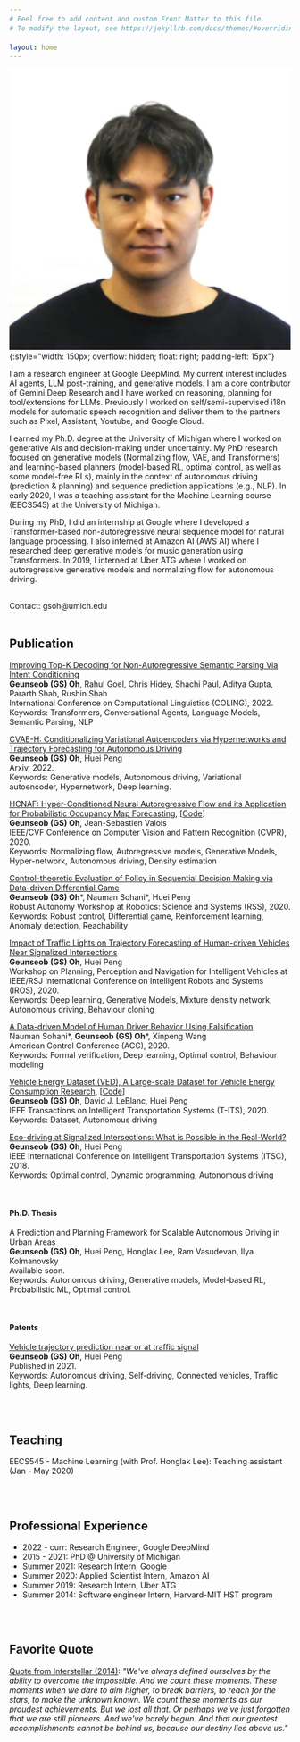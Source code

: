 ```yaml
---
# Feel free to add content and custom Front Matter to this file.
# To modify the layout, see https://jekyllrb.com/docs/themes/#overriding-theme-defaults

layout: home
---
```



![GS Oh](assets/img/GS_profile.jpeg){:style="width: 150px; overflow: hidden; float: right; padding-left: 15px"}

I am a research engineer at Google DeepMind. My current interest includes AI agents, LLM post-training, and generative models. I am a core contributor of Gemini Deep Research and I have worked on reasoning, planning for tool/extensions for LLMs. Previously I worked on self/semi-supervised i18n models for automatic speech recognition and deliver them to the partners such as Pixel, Assistant, Youtube, and Google Cloud. 

I earned my Ph.D. degree at the University of Michigan where I worked on generative AIs and decision-making under uncertainty. My PhD research focused on generative models (Normalizing flow, VAE, and Transformers) and learning-based planners (model-based RL, optimal control, as well as some model-free RLs), mainly in the context of autonomous driving (prediction & planning) and sequence prediction applications (e.g., NLP). In early 2020, I was a teaching assistant for the Machine Learning course (EECS545) at the University of Michigan. 

During my PhD, I did an internship at Google where I developed a Transformer-based non-autoregressive neural sequence model for natural language processing. I also interned at Amazon AI (AWS AI) where I researched deep generative models for music generation using Transformers. In 2019, I interned at Uber ATG where I worked on autoregressive generative models and normalizing flow for autonomous driving.

<br />
Contact: gsoh@umich.edu

<br />
<br />

## Publication
[Improving Top-K Decoding for Non-Autoregressive Semantic Parsing Via Intent Conditioning](https://aclanthology.org/2022.coling-1.24.pdf)\
**Geunseob (GS) Oh**, Rahul Goel, Chris Hidey, Shachi Paul, Aditya Gupta, Pararth Shah, Rushin Shah\
International Conference on Computational Linguistics (COLING), 2022.\
Keywords: Transformers, Conversational Agents, Language Models, Semantic Parsing, NLP
<br />

[CVAE-H: Conditionalizing Variational Autoencoders via Hypernetworks and Trajectory Forecasting for Autonomous Driving](https://arxiv.org/abs/2201.09874)\
**Geunseob (GS) Oh**, Huei Peng\
Arxiv, 2022.\
Keywords: Generative models, Autonomous driving, Variational autoencoder, Hypernetwork, Deep learning.
<br />

[HCNAF: Hyper-Conditioned Neural Autoregressive Flow and its Application for Probabilistic Occupancy Map Forecasting](https://openaccess.thecvf.com/content_CVPR_2020/html/Oh_HCNAF_Hyper-Conditioned_Neural_Autoregressive_Flow_and_its_Application_for_Probabilistic_CVPR_2020_paper.html), [[Code](https://github.com/gsoh/HCNAF)]\
**Geunseob (GS) Oh**, Jean-Sebastien Valois\
IEEE/CVF Conference on Computer Vision and Pattern Recognition (CVPR), 2020.\
Keywords: Normalizing flow, Autoregressive models, Generative Models, Hyper-network, Autonomous driving, Density estimation
<br />

[Control-theoretic Evaluation of Policy in Sequential Decision Making via Data-driven Differential Game](https://openreview.net/forum?id=Df227Ih8tqY)\
**Geunseob (GS) Oh**\*, Nauman Sohani\*, Huei Peng\
Robust Autonomy Workshop at Robotics: Science and Systems (RSS), 2020.\
Keywords: Robust control, Differential game, Reinforcement learning, Anomaly detection, Reachability
<br />

[Impact of Traffic Lights on Trajectory Forecasting of Human-driven Vehicles Near Signalized Intersections](https://arxiv.org/abs/1906.00486.pdf)\
**Geunseob (GS) Oh**, Huei Peng\
Workshop on Planning, Perception and Navigation for Intelligent Vehicles at IEEE/RSJ International Conference on Intelligent Robots and Systems (IROS), 2020.\
Keywords: Deep learning, Generative Models, Mixture density network, Autonomous driving, Behaviour cloning
<br />

[A Data-driven Model of Human Driver Behavior Using Falsification](https://arxiv.org/abs/1912.08361.pdf)\
Nauman Sohani\*, **Geunseob (GS) Oh**\*, Xinpeng Wang\
American Control Conference (ACC), 2020.\
Keywords: Formal verification, Deep learning, Optimal control, Behaviour modeling
<br />

[Vehicle Energy Dataset (VED), A Large-scale Dataset for Vehicle Energy Consumption Research](https://doi.org/10.1109/TITS.2020.3035596), [[Code](https://github.com/gsoh/VED)]\
**Geunseob (GS) Oh**, David J. LeBlanc, Huei Peng\
IEEE Transactions on Intelligent Transportation Systems (T-ITS), 2020.\
Keywords: Dataset, Autonomous driving
<br />

[Eco-driving at Signalized Intersections: What is Possible in the Real-World?](https://ieeexplore.ieee.org/document/8569588)\
**Geunseob (GS) Oh**, Huei Peng\
IEEE International Conference on Intelligent Transportation Systems (ITSC), 2018.\
Keywords: Optimal control, Dynamic programming, Autonomous driving


<br />

#### Ph.D. Thesis
 
A Prediction and Planning Framework for Scalable Autonomous Driving in Urban Areas\
**Geunseob (GS) Oh**, Huei Peng, Honglak Lee, Ram Vasudevan, Ilya Kolmanovsky\
Available soon.\
Keywords: Autonomous driving, Generative models, Model-based RL, Probabilistic ML, Optimal control.



<br />

#### Patents

[Vehicle trajectory prediction near or at traffic signal](https://patents.google.com/patent/US20210276594A1/en)\
**Geunseob (GS) Oh**, Huei Peng\
Published in 2021.\
Keywords: Autonomous driving, Self-driving, Connected vehicles, Traffic lights, Deep learning.

<br />
<br />





## Teaching
EECS545 - Machine Learning (with Prof. Honglak Lee): Teaching assistant (Jan - May 2020)



<br />
<br />

## Professional Experience
- 2022 - curr: Research Engineer, Google DeepMind
- 2015 - 2021: PhD @ University of Michigan 
- Summer 2021: Research Intern, Google
- Summer 2020: Applied Scientist Intern, Amazon AI
- Summer 2019: Research Intern, Uber ATG
- Summer 2014: Software engineer Intern, Harvard-MIT HST program




<br />
<br />

## Favorite Quote
[Quote from Interstellar (2014)](https://www.youtube.com/watch?v=3WzHXI5HizQ):  <em>"We've always defined ourselves by the ability to overcome the impossible. And we count these moments. These moments when we dare to aim higher, to break barriers, to reach for the stars, to make the unknown known. We count these moments as our proudest achievements. But we lost all that. Or perhaps we've just forgotten that we are still pioneers. And we've barely begun. And that our greatest accomplishments cannot be behind us, because our destiny lies above us."</em>

